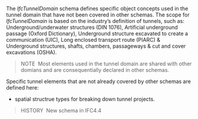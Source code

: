 The _IfcTunnelDomain_ schema defines specific object concepts used in the tunnel domain that have not been covered in other schemas.
The scope for _IfcTunnelDomain_ is based on the industry’s definition of tunnels, such as: Underground/underwater structures (DIN 1076), Artificial underground passage (Oxford Dictionary), Underground structure excavated to create a communication (UIC), Long enclosed transport route (PIARC) & Underground structures, shafts, chambers, passageways & cut and cover excavations (OSHA).

> NOTE&nbsp; Most elements used in the tunnel domain are shared with other domians and are consequentially declared in other schemas.

Specific tunnel elements that are not already covered by other schemas are defined here:

* spatial structrue types for breaking down tunnel projects.

> HISTORY&nbsp; New schema in IFC4.4
